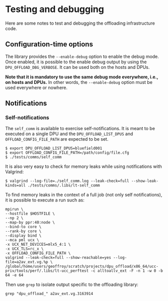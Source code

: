 # Testing and debugging

Here are some notes to test and debugging the offloading infrastructure code.

## Configuration-time options

The library provides the `--enable-debug` option to enable the debug mode.
Once enabled, it is possible to the enable debug output by using the `DPU_OFFLOAD_DBG_VERBOSE`.
It can be used both on the hosts and DPUs.

**Note that it is mandatory to use the same debug mode everywhere, i.e., on hosts and DPUs.**
In other words, the `--enable-debug` option must be used everywhere or nowhere.

## Notifications

### Self-notifications

The `self_comm` is available to exercise self-notifications. It is meant to be executed on a single
DPU and the `DPU_OFFLOAD_LIST_DPUS` and `OFFLOAD_CONFIG_FILE_PATH` are expected to be set.
```
$ export DPU_OFFLOAD_LIST_DPUS=bluefield001
$ export OFFLOAD_CONFIG_FILE_PATH=/path/config/file.cfg
$ ./tests/comms/self_comm
```

It is also very easy to check for memory leaks while using notifications with Valgrind:
```
$ valgrind --log-file=./self_comm.log --leak-check=full --show-leak-kinds=all ./tests/comms/.libs/lt-self_comm
```

To find memory leaks in the context of a full job (not only self notifications), it is possible
to execute a run such as:
```
mpirun \
--hostfile $HOSTFILE \
--np 2 \
--map-by ppr:40:node \
--bind-to core \
--rank-by core \
--display bind \
--mca pml ucx \
-x UCX_NET_DEVICES=mlx5_4:1 \
-x UCX_TLS=rc_x \
-x OFFLOAD_CONFIG_FILE_PATH \
valgrind --leak-check=full --show-reachable=yes --log-file=a2av_ext.vg.%p \
/global/home/users/geoffroy/scratch/projects/dpu_offload/x86_64/ucc-priv/tools/perf/.libs/lt-ucc_perftest -c alltoallv_ext -F -n 1 -w 0 -b 64 -e 64
```

Then use `grep` to isolate output specific to the offloading library:
```
grep "dpu_offload_" a2av_ext.vg.3163914
```